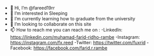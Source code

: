 - 👋 Hi, I’m @fareed19rr
- 👀 I’m interested in Sleeping
- 🌱 I’m currently learning how to graduate from the university
- 💞️ I’m looking to collaborate on this site
- 📫 How to reach me you can reach me on :
  -LinkedIn: https://linkedin.com/muhamad-farid-ridho-rambe
  -Instagram: https://instagram.com/fx.reed
  -Twitter: https://twitter.com/fuxrid
  -Facebook: https://facebook.com/farid.r.rambe

<!---
fareed19rr/fareed19rr is a ✨ special ✨ repository because its `README.md` (this file) appears on your GitHub profile.
You can click the Preview link to take a look at your changes.
--->
